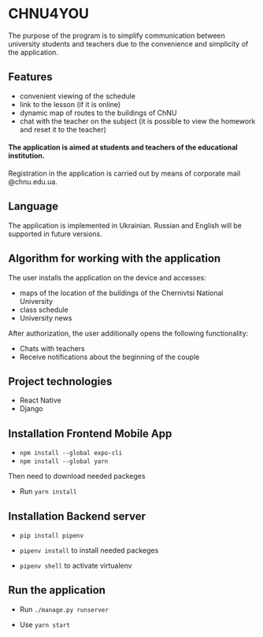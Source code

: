 # CHNU4YOU

The purpose of the program is to simplify communication between university students and teachers due to the convenience and simplicity of the application.

## Features

- convenient viewing of the schedule
- link to the lesson (if it is online)
- dynamic map of routes to the buildings of ChNU
- chat with the teacher on the subject (it is possible to view the homework and reset it to the teacher)

#### The application is aimed at students and teachers of the educational institution.

Registration in the application is carried out by means of corporate mail @chnu.edu.ua.

## Language

The application is implemented in Ukrainian.
Russian and English will be supported in future versions.

## Algorithm for working with the application

The user installs the application on the device and accesses:

- maps of the location of the buildings of the Chernivtsi National University
- class schedule
- University news

After authorization, the user additionally opens the following functionality:

- Chats with teachers
- Receive notifications about the beginning of the couple

## Project technologies

- React Native
- Django

## Installation Frontend Mobile App

- `npm install --global expo-cli`
- `npm install --global yarn`

Then need to download needed packeges

- Run `yarn install`

## Installation Backend server

- `pip install pipenv`

- `pipenv install` to install needed packeges
- `pipenv shell` to activate virtualenv

## Run the application

- Run `./manage.py runserver`

- Use `yarn start`
